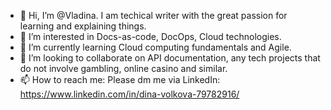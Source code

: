 - 👋 Hi, I’m @Vladina. I am techical writer with the great passion for learning and explaining things.
- 👀 I’m interested in Docs-as-code, DocOps, Cloud technologies. 
- 🌱 I’m currently learning Cloud computing fundamentals and Agile.
- 💞️ I’m looking to collaborate on API documentation, any tech projects that do not involve gambling, online casino and similar.
- 📫 How to reach me: Please dm me via LinkedIn: https://www.linkedin.com/in/dina-volkova-79782916/

<!---
Vladina/Vladina is a ✨ special ✨ repository because its `README.md` (this file) appears on your GitHub profile.
You can click the Preview link to take a look at your changes.
--->
